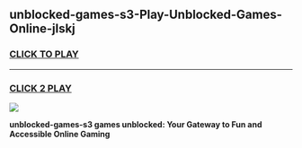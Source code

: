 
## unblocked-games-s3-Play-Unblocked-Games-Online-jlskj
<h3>
<a href="https://premium76.site?title=unblocked-games-s3&ref=25A">CLICK TO PLAY</a></h3>
<hr>

<h3>
<a href="https://premium76.site?title=unblocked-games-s3&ref=25A">CLICK 2 PLAY</a>
  
</h3>

<a href="https://premium76.site?title=unblocked-games-s3&ref=25A"><img src="https://clearcache.store/games.png"></a>


**unblocked-games-s3 games unblocked: Your Gateway to Fun and Accessible Online Gaming**

